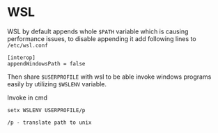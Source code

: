 # WSL

WSL by default appends whole `$PATH` variable which is causing performance issues, to disable appending it add following lines to `/etc/wsl.conf`

```
[interop]
appendWindowsPath = false
```

Then share `$USERPROFILE` with wsl to be able invoke windows programs easily by utilizing `$WSLENV` variable.

Invoke in cmd

```
setx WSLENV USERPROFILE/p

/p - translate path to unix
```
